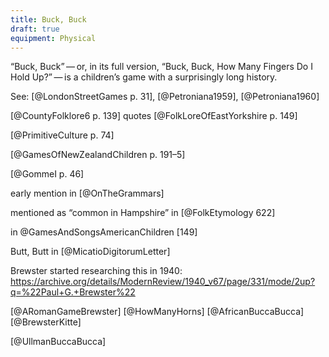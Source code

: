 ```yaml
---
title: Buck, Buck
draft: true
equipment: Physical
---
```


<p class="lead">
“<span class="aka">Buck, Buck</span>” — or, in its full version, “<span class="aka">Buck, Buck, How Many Fingers Do I Hold Up?</span>” — is a children’s game with a surprisingly long history.
</p>

<!-- excerpt -->


See: [@LondonStreetGames p. 31], [@Petroniana1959], [@Petroniana1960]

[@CountyFolklore6 p. 139] quotes [@FolkLoreOfEastYorkshire p. 149]

[@PrimitiveCulture p. 74]

[@GamesOfNewZealandChildren p. 191–5]

[@GommeI p. 46]

early mention in [@OnTheGrammars]

mentioned as “common in Hampshire” in [@FolkEtymology 622]

in @GamesAndSongsAmericanChildren [149]

Butt, Butt in [@MicatioDigitorumLetter]

Brewster started researching this in 1940: https://archive.org/details/ModernReview/1940_v67/page/331/mode/2up?q=%22Paul+G.+Brewster%22

[@ARomanGameBrewster] [@HowManyHorns] [@AfricanBuccaBucca] [@BrewsterKitte]

[@UllmanBuccaBucca]
